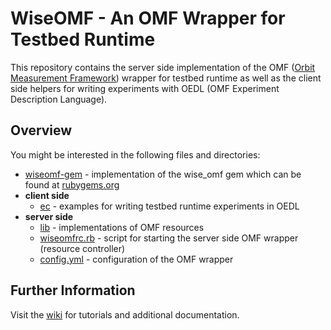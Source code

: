 # WiseOMF - An OMF Wrapper for Testbed Runtime

This repository contains the server side implementation of the OMF ([Orbit Measurement Framework](http://mytestbed.net/projects/omf/wiki/OMF_Main_Page)) wrapper for testbed runtime
as well as the client side helpers for writing experiments with OEDL (OMF Experiment Description Language).


## Overview

You might be interested in the following files and directories:

* [wiseomf-gem](../master/wiseomf-gem) - implementation of the wise_omf gem which can be found at [rubygems.org](https://rubygems.org/gems/wise_omf)
* **client side**
  * [ec](../master/ec) - examples for writing testbed runtime experiments in OEDL
* **server side**
  * [lib](../master/lib) - implementations of OMF resources
  * [wiseomfrc.rb](../master/wiseomfrc.rb) - script for starting the server side OMF wrapper (resource controller)
  * [config.yml](../master/config.yml) - configuration of the OMF wrapper


## Further Information

Visit the [wiki](https://github.com/wisebed/wiseomf/wiki) for tutorials and additional documentation.